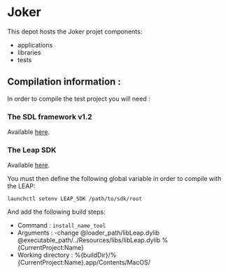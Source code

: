 Joker
=====

This depot hosts the Joker projet components:

* applications
* libraries
* tests

Compilation information :
-------------------------

In order to compile the test project you will need :

### The SDL framework v1.2

Available [here](http://www.libsdl.org/download-1.2.php).


### The Leap SDK

Available [here](https://developer.leapmotion.com).

You must then define the following global variable in order to compile with the LEAP: 

	launchctl setenv LEAP_SDK /path/to/sdk/root
	

And add the following build steps:

* Command : `install_name_tool`
* Arguments : -change @loader_path/libLeap.dylib @executable_path/../Resources/libs/libLeap.dylib %{CurrentProject:Name}
* Working directory : %{buildDir}/%{CurrentProject:Name}.app/Contents/MacOS/
